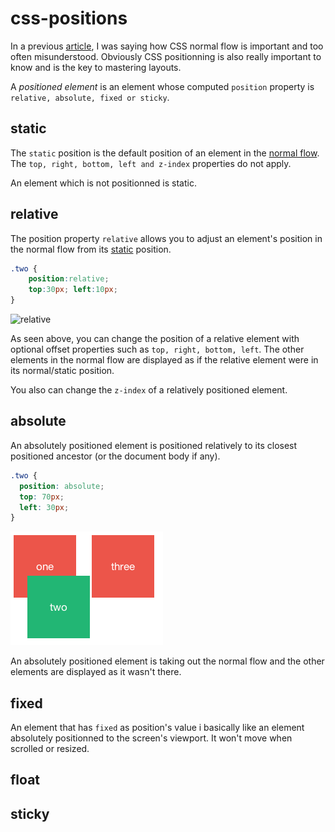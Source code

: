 css-positions
=============

In a previous [article](https://github.com/owietrich/css-flow), I was saying how CSS normal flow is important and too often misunderstood. Obviously CSS positionning is also really important to know and is the key to mastering layouts.

A *positioned element* is an element whose computed `position` property is `relative, absolute, fixed or sticky`. 

## static

The `static` position is the default position of an element in the [normal flow](https://github.com/owietrich/css-flow). The `top, right, bottom, left and z-index` properties do not apply.

An element which is not positionned is static.

## relative

The position property `relative` allows you to adjust an element's position in the normal flow from its [static](#static) position.

```css
.two {
	position:relative;
	top:30px; left:10px;
}
```

![relative](/assets/relatives.png)


As seen above, you can change the position of a relative element with optional offset properties such as `top, right, bottom, left`. The other elements in the normal flow are displayed as if the relative element were in its normal/static position.

You also can change the `z-index` of a relatively positioned element.

## absolute

An absolutely positioned element is positioned relatively to its closest positioned ancestor (or the document body if any). 


```css
.two {
  position: absolute;
  top: 70px;
  left: 30px;
}
```

![absolute](/assets/absolute.png)

An absolutely positioned element is taking out the normal flow and the other elements are displayed as it wasn't there.


## fixed

An element that has `fixed` as position's value i basically like an element absolutely positionned  to the screen's viewport. It won't move when scrolled or resized. 


## float

## sticky